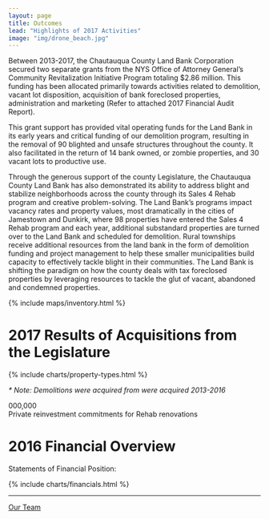 ```yaml
---
layout: page
title: Outcomes
lead: "Highlights of 2017 Activities"
image: "img/drone_beach.jpg"
---
```

Between 2013-2017, the Chautauqua County Land Bank Corporation secured two separate grants from the NYS Office of Attorney General’s Community Revitalization Initiative Program totaling $2.86 million.  This funding has been allocated primarily towards activities related to demolition, vacant lot disposition, acquisition of bank foreclosed properties, administration and marketing (Refer to attached 2017 Financial Audit Report).

This grant support has provided vital operating funds for the Land Bank in its early years and critical funding of our demolition program, resulting in the removal of 90 blighted and unsafe structures throughout the county. It also facilitated in the return of 14 bank owned, or zombie properties, and 30 vacant lots to productive use. 

Through the generous support of the county Legislature, the Chautauqua County Land Bank has also demonstrated its ability to address blight and stabilize neighborhoods across the county through its Sales 4 Rehab program and creative problem-solving. The Land Bank’s programs impact vacancy rates and property values, most dramatically in the cities of Jamestown and Dunkirk, where 98 properties have entered the Sales 4 Rehab program and each year, additional substandard properties are turned over to the Land Bank and scheduled for demolition. Rural townships receive additional resources from the land bank in the form of demolition funding and project management to help these smaller municipalities build capacity to effectively tackle blight in their communities. The Land Bank is shifting the paradigm on how the county deals with tax foreclosed properties by leveraging resources to tackle the glut of vacant, abandoned and condemned properties.

{% include maps/inventory.html %}

# 2017 Results of Acquisitions from the Legislature

{% include charts/property-types.html %}

_* Note: Demolitions were acquired from were acquired 2013-2016_

<div class="number">
  <div class="col-xs-2">
    <span class="fa fa-dollar number-icon"></span>
  </div>  
  <div class="col-xs-10">
    <div id="odometer" class="odometer reinvestment">000,000</div>
    <script>
      $(window).scroll(function() {
         var hT = $('.reinvestment').offset().top,
             hH = $('.reinvestment').outerHeight(),
             wH = $(window).height(),
             wS = $(this).scrollTop();
          console.log((hT-wH) , wS);
         if (wS > (hT+hH-wH)){
           setTimeout(function(){
               $('.reinvestment').html(431145);
           }, 100);
         }
      });
    </script>
  </div>
  <div class="number-caption">Private reinvestment commitments for Rehab renovations</div>
</div>


# 2016 Financial Overview

Statements of Financial Position:

{% include charts/financials.html %}

<hr>

<a href="team" class="btn btn-default btn-lg center-block">Our Team <i class="fa fa-arrow-right"></i></a>
